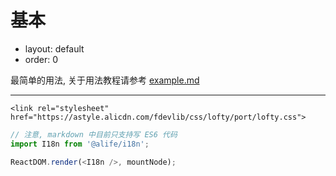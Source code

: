 # 基本

- layout: default
- order: 0

最简单的用法, 关于用法教程请参考 [example.md](./example.md)

---
````html:head
<link rel="stylesheet" href="https://astyle.alicdn.com/fdevlib/css/lofty/port/lofty.css">
````

````js
// 注意, markdown 中目前只支持写 ES6 代码
import I18n from '@alife/i18n';

ReactDOM.render(<I18n />, mountNode);
````
